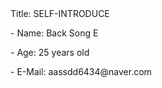 <head>
	Title: SELF-INTRODUCE
</head>
<body>
	<p>- Name: Back Song E</p>
	<p>- Age: 25 years old
	<p>- E-Mail: aassdd6434@naver.com</p>
</body>
